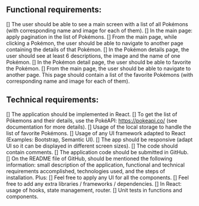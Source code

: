 ## Functional requirements:
[] The user should be able to see a main screen with a list of all Pokémons (with
corresponding name and image for each of them).
[] In the main page: apply pagination in the list of Pokémons.
[] From the main page, while clicking a Pokémon, the user should be able to navigate to
another page containing the details of that Pokémon.
[] In the Pokémon details page, the user should see at least 6 descriptions, the image and
the name of one Pokémon.
[] In the Pokémon detail page, the user should be able to favorite the Pokémon.
[] From the main page, the user should be able to navigate to another page. This page
should contain a list of the favorite Pokémons (with corresponding name and image for each
of them).

## Technical requirements:
[] The application should be implemented in React.
[] To get the list of Pókemons and their details, use the PokéAPI: https://pokeapi.co/ (see
documentation for more details).
[] Usage of the local storage to handle the list of favorite Pokémons.
[] Usage of any UI framework adapted to React (Examples: Bootstrap, Semantic UI).
[] The app should be responsive (adapt UI so it can be displayed in different screen sizes).
[] The code should contain comments.
[] The application code should be submitted in GitHub.
[] On the README file of GitHub, should be mentioned the following information: small
description of the application, functional and technical requirements accomplished,
technologies used, and the steps of installation.
Plus:
[] Feel free to apply any UI for all the components.
[] Feel free to add any extra libraries / frameworks / dependencies.
[] In React: usage of hooks, state management, router.
[] Unit tests in functions and components.